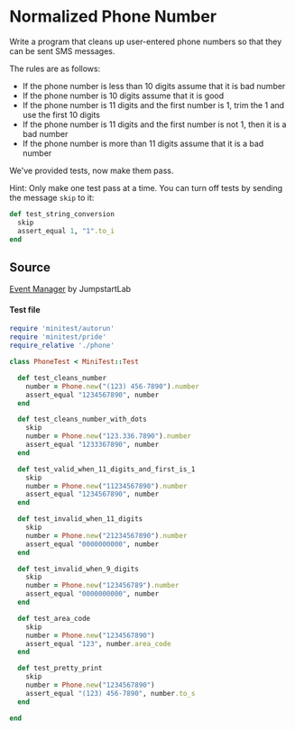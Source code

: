 # Normalized Phone Number

Write a program that cleans up user-entered phone numbers so that they can be sent SMS messages.

The rules are as follows:

* If the phone number is less than 10 digits assume that it is bad number
* If the phone number is 10 digits assume that it is good
* If the phone number is 11 digits and the first number is 1, trim the 1 and use the first 10 digits
* If the phone number is 11 digits and the first number is not 1, then it is a bad number
* If the phone number is more than 11 digits assume that it is a bad number

We've provided tests, now make them pass.

Hint: Only make one test pass at a time. You can turn off tests by sending the message `skip` to it:

```ruby
def test_string_conversion
  skip
  assert_equal 1, "1".to_i
end
```

## Source
[Event Manager](http://tutorials.jumpstartlab.com/projects/eventmanager.html) by JumpstartLab

#### Test file

```rb
require 'minitest/autorun'
require 'minitest/pride'
require_relative './phone'

class PhoneTest < MiniTest::Test

  def test_cleans_number
    number = Phone.new("(123) 456-7890").number
    assert_equal "1234567890", number
  end

  def test_cleans_number_with_dots
    skip
    number = Phone.new("123.336.7890").number
    assert_equal "1233367890", number
  end

  def test_valid_when_11_digits_and_first_is_1
    skip
    number = Phone.new("11234567890").number
    assert_equal "1234567890", number
  end

  def test_invalid_when_11_digits
    skip
    number = Phone.new("21234567890").number
    assert_equal "0000000000", number
  end

  def test_invalid_when_9_digits
    skip
    number = Phone.new("123456789").number
    assert_equal "0000000000", number
  end

  def test_area_code
    skip
    number = Phone.new("1234567890")
    assert_equal "123", number.area_code
  end

  def test_pretty_print
    skip
    number = Phone.new("1234567890")
    assert_equal "(123) 456-7890", number.to_s
  end

end
```